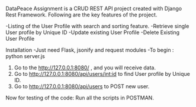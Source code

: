 DataPeace 
Assignment is a CRUD REST API project created with Django Rest Framework. Following are the key features of the project.

-Listing of the User Profile with search and sorting feature.
-Retrieve single User profile by Unique ID
-Update existing User Profile
-Delete Existing User Profile

Installation
-Just need Flask, jsonify and request modules
-To begin :
          python server.js
          
1. Go to the http://127.0.0.1:8080/ , and you will receive data.
2. Go to http://127.0.0.1:8080/api/users/<int:id> to find User profile by Unique ID.
3. Go to http://127.0.0.1:8080/api/users to POST new user.


Now for testing of the code:
Run all the scripts in POSTMAN.
          
          
